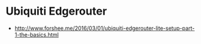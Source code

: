 
# Ubiquiti Edgerouter
- http://www.forshee.me/2016/03/01/ubiquiti-edgerouter-lite-setup-part-1-the-basics.html
